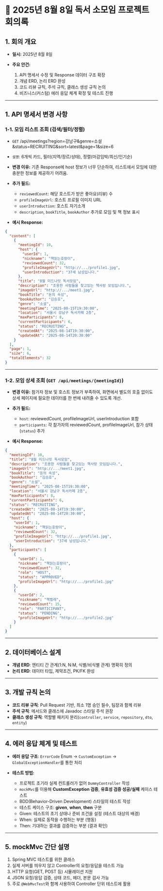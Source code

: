 # 📌 2025년 8월 8일 독서 소모임 프로젝트 회의록

## 1. 회의 개요

* **일시:** 2025년 8월 8일
* **주요 안건:**

    1. API 명세서 수정 및 Response 데이터 구조 확장
    2. 개념 ERD, 논리 ERD 완성
    3. 코드 리뷰 규칙, 주석 규칙, 클래스 생성 규칙 논의
    4. 비즈니스(커스텀) 에러 응답 체계 확정 및 테스트 진행

---

## 1. API 명세서 변경 사항

### 1-1. **모임 리스트 조회 (검색/필터/정렬)**

* `GET` /api/meetings?region=강남구&genre=소설&status=RECRUITING&sort=latest&page=1&size=6
* `설명`: 6개씩 카드, 필터(지역/장르/상태), 정렬(마감임박/최신/인기순)
* **변경 이유:** 기존 Response에 host 정보가 너무 단순하여, 리스트에서 모임에 대한 충분한 정보를 제공하기 어려움.
* **추가 필드:**

    * `reviewedCount`: 해당 호스트가 받은 좋아요(리뷰) 수
    * `profileImageUrl`: 호스트 프로필 이미지 URL
    * `userIntroduction`: 호스트 자기소개
    * `description`, `bookTitle`, `bookAuthor` 추가로 모임 및 책 정보 표시

* **예시 Response:**

```json
{
  "content": [
    {
      "meetingId": 10,
      "host": {
        "userId": 1,
        "nickname": "책읽는호랑이",
        "reviewedCount": 32,
        "profileImageUrl": "http://.../profile1.jpg",
        "userIntroduction": "37세 남성입니다."
      },
      "title": "8월 미드나잇 독서모임",
      "description": "조용한 사람들을 찾고있는 책사랑 모임입니다.",
      "imageUrl": "http://.../meet1.jpg",
      "bookTitle": "돈의 속성",
      "bookAuthor": "김승호",
      "genre": "소설",
      "meetingTime": "2025-08-15T19:30:00",
      "location": "서울시 강남구 독서카페 2층",
      "maxParticipants": 8,
      "currentParticipants": 6,
      "status": "RECRUITING",
      "createdAt": "2025-08-14T19:30:00",
      "updatedAt": "2025-08-14T20:30:00"
    }
  ],
  "page": 1,
  "size": 6,
  "totalElements": 32
}
```

---

### 1-2. **모임 상세 조회 (`GET /api/meetings/{meetingId}`)**

* **변경 이유:** 참가자 정보 및 호스트 정보가 부족하여, 화면에서 별도의 호출 없이도 상세 페이지에 필요한 데이터를 한 번에 내려줄 수 있도록 개선.
* **추가 필드:**

    * `host`: reviewedCount, profileImageUrl, userIntroduction 포함
    * `participants`: 각 참가자의 reviewedCount, profileImageUrl, 참가 상태(`status`) 추가
* **예시 Response:**

```json
{
  "meetingId": 10,
  "title": "8월 미드나잇 독서모임",
  "description": "조용한 사람들을 찾고있는 책사랑 모임입니다.",
  "imageUrl": "http://.../meet1.jpg",
  "bookTitle": "돈의 속성",
  "bookAuthor": "김승호",
  "genre": "소설",
  "meetingTime": "2025-08-15T19:30:00",
  "location": "서울시 강남구 독서카페 2층",
  "maxParticipants": 8,
  "currentParticipants": 6,
  "status": "RECRUITING",
  "createdAt": "2025-08-14T19:30:00",
  "updatedAt": "2025-08-14T20:30:00",
  "host": {
    "userId": 1,
    "nickname": "책읽는호랑이",
    "reviewedCount": 32,
    "profileImageUrl": "http://.../profile1.jpg",
    "userIntroduction": "37세 남성입니다."
  },
  "participants": [
    {
      "userId": 1,
      "nickname": "책읽는호랑이",
      "reviewedCount": 32,
      "role": "HOST",
      "status": "APPROVED",
      "profileImageUrl": "http://.../profile1.jpg"
    },
    {
      "userId": 2,
      "nickname": "책벌레",
      "reviewedCount": 15,
      "role": "PARTICIPANT",
      "status": "PENDING",
      "profileImageUrl": "http://.../profile2.jpg"
    }
  ]
}
```

---

## 2. 데이터베이스 설계

* **개념 ERD**: 엔티티 간 관계(1\:N, N\:M, 식별/비식별 관계) 명확히 정의
* **논리 ERD**: 데이터 타입, 제약조건, PK/FK 완성

---

## 3. 개발 규칙 논의

* **코드 리뷰 규칙**: Pull Request 기반, 최소 1명 승인 필수, 팀장과 함께 리뷰
* **주석 규칙**: 메서드와 클래스에 Javadoc 스타일 주석 권장
* **클래스 생성 규칙**: 역할별 패키지 분리(`controller`, `service`, `repository`, `dto`, `entity`)

---

## 4. 에러 응답 체계 및 테스트

* **에러 응답 구조**: `ErrorCode` Enum → `CustomException` → `GlobalExceptionHandler`를 통한 처리
* **테스트 방법:**

    * 프로젝트 초기라 실제 컨트롤러가 없어 `DummyController` 작성
    * `mockMvc`를 이용해 **CustomException 검증**, **유효성 검증 성공/실패** 케이스 테스트
    * BDD(Behavior-Driven Development) 스타일의 테스트 작성
    * 테스트 케이스 구조: **given**, **when**, **then** 구분
    * Given: 테스트의 초기 상태나 준비 조건을 설정 (테스트 대상의 배경)
    * When: 실제로 동작을 수행하는 부분 (행동)
    * Then: 기대하는 결과를 검증하는 부분 (결과 확인)

---

## 5. mockMvc 간단 설명

1. Spring MVC 테스트를 위한 클래스
2. 실제 서버를 띄우지 않고 Controller의 요청/응답을 테스트 가능
3. HTTP 요청(GET, POST 등) 시뮬레이션 지원
4. JSON 요청/응답 검증, 상태 코드, 헤더, 본문 검사 가능
5. 주로 `@WebMvcTest`와 함께 사용하여 Controller 단위 테스트에 활용

